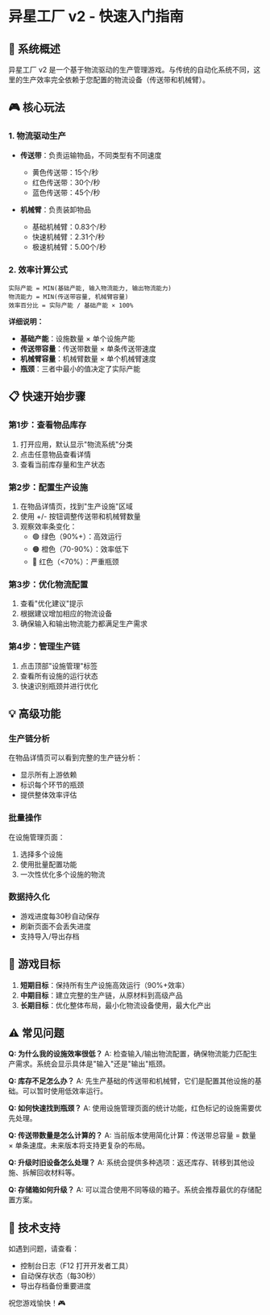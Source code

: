 # 异星工厂 v2 - 快速入门指南

## 🚀 系统概述

异星工厂 v2 是一个基于物流驱动的生产管理游戏。与传统的自动化系统不同，这里的生产效率完全依赖于您配置的物流设备（传送带和机械臂）。

## 🎮 核心玩法

### 1. 物流驱动生产
- **传送带**：负责运输物品，不同类型有不同速度
  - 黄色传送带：15个/秒
  - 红色传送带：30个/秒
  - 蓝色传送带：45个/秒

- **机械臂**：负责装卸物品
  - 基础机械臂：0.83个/秒
  - 快速机械臂：2.31个/秒
  - 极速机械臂：5.00个/秒

### 2. 效率计算公式
```
实际产能 = MIN(基础产能, 输入物流能力, 输出物流能力)
物流能力 = MIN(传送带容量, 机械臂容量)
效率百分比 = 实际产能 / 基础产能 × 100%
```

**详细说明：**
- **基础产能**：设施数量 × 单个设施产能
- **传送带容量**：传送带数量 × 单条传送带速度
- **机械臂容量**：机械臂数量 × 单个机械臂速度
- **瓶颈**：三者中最小的值决定了实际产能

## 📋 快速开始步骤

### 第1步：查看物品库存
1. 打开应用，默认显示"物流系统"分类
2. 点击任意物品查看详情
3. 查看当前库存量和生产状态

### 第2步：配置生产设施
1. 在物品详情页，找到"生产设施"区域
2. 使用 +/- 按钮调整传送带和机械臂数量
3. 观察效率条变化：
   - 🟢 绿色（90%+）：高效运行
   - 🟠 橙色（70-90%）：效率低下
   - 🔴 红色（<70%）：严重瓶颈

### 第3步：优化物流配置
1. 查看"优化建议"提示
2. 根据建议增加相应的物流设备
3. 确保输入和输出物流能力都满足生产需求

### 第4步：管理生产链
1. 点击顶部"设施管理"标签
2. 查看所有设施的运行状态
3. 快速识别瓶颈并进行优化

## 💡 高级功能

### 生产链分析
在物品详情页可以看到完整的生产链分析：
- 显示所有上游依赖
- 标识每个环节的瓶颈
- 提供整体效率评估

### 批量操作
在设施管理页面：
1. 选择多个设施
2. 使用批量配置功能
3. 一次性优化多个设施的物流

### 数据持久化
- 游戏进度每30秒自动保存
- 刷新页面不会丢失进度
- 支持导入/导出存档

## 🎯 游戏目标

1. **短期目标**：保持所有生产设施高效运行（90%+效率）
2. **中期目标**：建立完整的生产链，从原材料到高级产品
3. **长期目标**：优化整体布局，最小化物流设备使用，最大化产出

## ⚠️ 常见问题

**Q: 为什么我的设施效率很低？**
A: 检查输入/输出物流配置，确保物流能力匹配生产需求。系统会显示具体是"输入"还是"输出"瓶颈。

**Q: 库存不足怎么办？**
A: 先生产基础的传送带和机械臂，它们是配置其他设施的基础。可以暂时使用低效率运行。

**Q: 如何快速找到瓶颈？**
A: 使用设施管理页面的统计功能，红色标记的设施需要优先处理。

**Q: 传送带数量是怎么计算的？**
A: 当前版本使用简化计算：传送带总容量 = 数量 × 单条速度。未来版本将支持更复杂的布局。

**Q: 升级时旧设备怎么处理？**
A: 系统会提供多种选项：返还库存、转移到其他设施、拆解回收材料等。

**Q: 存储箱如何升级？**
A: 可以混合使用不同等级的箱子。系统会推荐最优的存储配置方案。

## 🔧 技术支持

如遇到问题，请查看：
- 控制台日志（F12 打开开发者工具）
- 自动保存状态（每30秒）
- 导出存档备份重要进度

祝您游戏愉快！🎮